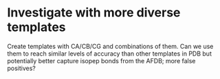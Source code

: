 # Investigate with more diverse templates

Create templates with CA/CB/CG and combinations of them. Can we use them to reach similar levels of accuracy than other templates in PDB but potentially better capture isopep bonds from the AFDB; more false positives?